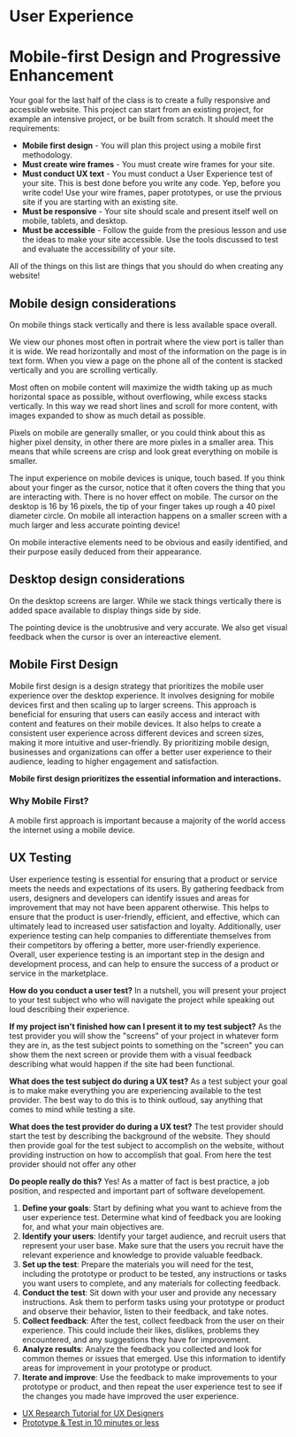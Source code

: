 # User Experience

# Mobile-first Design and Progressive Enhancement

Your goal for the last half of the class is to create a fully responsive and accessible website. This project can start from an existing project, for example an intensive project, or be built from scratch. It should meet the requirements: 

- **Mobile first design** - You will plan this project using a mobile first methodology. 
- **Must create wire frames** - You must create wire frames for your site.
- **Must conduct UX text** - You must conduct a User Experience test of your site. This is best done before you write any code. Yep, before you write code! Use your wire frames, paper prototypes, or use the prvious site if you are starting with an existing site.
- **Must be responsive** - Your site should scale and present itself well on mobile, tablets, and desktop. 
- **Must be accessible** - Follow the guide from the presious lesson and use the ideas to make your site accessible. Use the tools discussed to test and evaluate the accessibility of your site. 

All of the things on this list are things that you should do when creating any website! 

## Mobile design considerations

On mobile things stack vertically and there is less available space overall. 

We view our phones most often in portrait where the view port is taller than it is wide. We read horizontally and most of the information on the page is in text form. When you view a page on the phone all of the content is stacked vertically and you are scrolling vertically. 

Most often on mobile content will maximize the width taking up as much horizontal space as possible, without overflowing, while excess stacks vertically. In this way we read short lines and scroll for more content, with images expanded to show as much detail as possible. 

Pixels on mobile are generally smaller, or you could think about this as higher pixel density, in other there are more pixles in a smaller area. This means that while screens are crisp and look great everything on mobile is smaller. 

The input experience on mobile devices is unique, touch based. If you think about your finger as the cursor, notice that it often covers the thing that you are interacting with. There is no hover effect on mobile. The cursor on the desktop is 16 by 16 pixels, the tip of your finger takes up rough a 40 pixel diameter circle. On mobile all interaction happens on a smaller screen with a much larger and less accurate pointing device! 

On mobile interactive elements need to be obvious and easily identified, and their purpose easily deduced from their appearance. 

## Desktop design considerations

On the desktop screens are larger. While we stack things vertically there is added space available to display things side by side. 

The pointing device is the unobtrusive and very accurate. We also get visual feedback when the cursor is over an intereactive element. 

## Mobile First Design 

Mobile first design is a design strategy that prioritizes the mobile user experience over the desktop experience. It involves designing for mobile devices first and then scaling up to larger screens. This approach is beneficial for ensuring that users can easily access and interact with content and features on their mobile devices. It also helps to create a consistent user experience across different devices and screen sizes, making it more intuitive and user-friendly. By prioritizing mobile design, businesses and organizations can offer a better user experience to their audience, leading to higher engagement and satisfaction.

**Mobile first design prioritizes the essential information and interactions.**

### Why Mobile First? 

A mobile first approach is important because a majority of the world access the internet using a mobile device. 

## UX Testing

User experience testing is essential for ensuring that a product or service meets the needs and expectations of its users. By gathering feedback from users, designers and developers can identify issues and areas for improvement that may not have been apparent otherwise. This helps to ensure that the product is user-friendly, efficient, and effective, which can ultimately lead to increased user satisfaction and loyalty. Additionally, user experience testing can help companies to differentiate themselves from their competitors by offering a better, more user-friendly experience. Overall, user experience testing is an important step in the design and development process, and can help to ensure the success of a product or service in the marketplace.

**How do you conduct a user test?** In a nutshell, you will present your project to your test subject who who will navigate the project while speaking out loud describing their experience. 

**If my project isn't finished how can I present it to my test subject?** As the test provider you will show the "screens" of your project in whatever form they are in, as the test subject points to something on the "screen" you can show them the next screen or provide them with a visual feedback describing what would happen if the site had been functional. 

**What does the test subject do during a UX test?** As a test subject your goal is to make make everything you are experiencing available to the test provider. The best way to do this is to think outloud, say anything that comes to mind while testing a site. 

**What does the test provider do during a UX test?** The test provider should start the test by describing the background of the website. They should then provide goal for the test subject to accomplish on the website, without providing instruction on how to accomplish that goal. From here the test provider should not offer any other 

**Do people really do this?** Yes! As a matter of fact is best practice, a job position, and respected and important part of software developement. 

1. **Define your goals**: Start by defining what you want to achieve from the user experience test. Determine what kind of feedback you are looking for, and what your main objectives are.
2. **Identify your users**: Identify your target audience, and recruit users that represent your user base. Make sure that the users you recruit have the relevant experience and knowledge to provide valuable feedback.
3. **Set up the test**: Prepare the materials you will need for the test, including the prototype or product to be tested, any instructions or tasks you want users to complete, and any materials for collecting feedback.
4. **Conduct the test**: Sit down with your user and provide any necessary instructions. Ask them to perform tasks using your prototype or product and observe their behavior, listen to their feedback, and take notes.
5. **Collect feedback**: After the test, collect feedback from the user on their experience. This could include their likes, dislikes, problems they encountered, and any suggestions they have for improvement.
6. **Analyze results**: Analyze the feedback you collected and look for common themes or issues that emerged. Use this information to identify areas for improvement in your prototype or product.
7. **Iterate and improve**: Use the feedback to make improvements to your prototype or product, and then repeat the user experience test to see if the changes you made have improved the user experience.

- [UX Research Tutorial for UX Designers](https://www.youtube.com/watch?v=Bsjxq2NXqu4)
- [Prototype & Test in 10 minutes or less](https://www.youtube.com/watch?v=pijzYKAOluw)

## 
